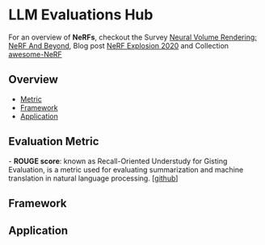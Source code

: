 <h1>LLM Evaluations Hub</h1>

<p>
For an overview of <strong>NeRFs</strong>, checkout the Survey 
<a href="https://example.com">Neural Volume Rendering: NeRF And Beyond</a>, Blog post 
<a href="https://example.com">NeRF Explosion 2020</a> 
and Collection 
<a href="https://example.com">awesome-NeRF</a>
</p>
        

<h2 class="section-title">Overview</h2>
<ul>
<li><a href="#metric">Metric</a></li>
<li><a href="#framework">Framework</a></li>
<li><a href="#application">Application</a></li>
</ul>
        
<div id="metric" class="section">
<h2 class="section-title">Evaluation Metric</h2>
- <b>ROUGE score</b>: known as Recall-Oriented Understudy for Gisting Evaluation, is a metric used for evaluating summarization and machine translation in natural language processing.  [<a href="https://github.com/pltrdy/rouge/tree/master">github</a>]      
        
</div>


<!-- Repeat similar blocks for other sections -->
<div id="framework" class="section">
    <h2 class="section-title">Framework</h2>
<!-- Content for SLAM -->
</div>

<div id="application" class="section">
    <h2 class="section-title">Application</h2>
    <!-- Content for Manipulation/RL -->
</div>
